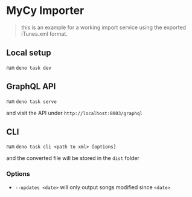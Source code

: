# MyCy Importer

> this is an example for a working import service using the exported iTunes.xml
> format.

## Local setup

run `deno task dev`

## GraphQL API

run `deno task serve`

and visit the API under `http://localhost:8003/graphql`

## CLI

run `deno task cli <path to xml> [options]`

and the converted file will be stored in the `dist` folder

### Options

- `--updates <date>` will only output songs modified since `<date>`
